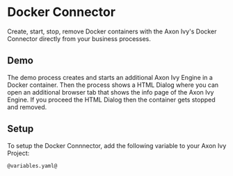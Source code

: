 # Docker Connector

Create, start, stop, remove Docker containers with the Axon Ivy's Docker Connector directly from your business processes.

## Demo

The demo process creates and starts an additional Axon Ivy Engine in a Docker container. 
Then the process shows a HTML Dialog where you can open an additional browser tab that shows the info page of the Axon Ivy Engine.
If you proceed the HTML Dialog then the container gets stopped and removed.

## Setup

To setup the Docker Connnector, add the following variable to your Axon Ivy Project:
```
@variables.yaml@
```
